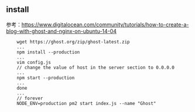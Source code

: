 ## install

参考：<https://www.digitalocean.com/community/tutorials/how-to-create-a-blog-with-ghost-and-nginx-on-ubuntu-14-04>

```
    wget https://ghost.org/zip/ghost-latest.zip
    ...
    npm install --production
    ...
    vim config.js
    // change the value of host in the server section to 0.0.0.0
    ...
    npm start --production
    ...
    done
    ...
    // forever
    NODE_ENV=production pm2 start index.js --name "Ghost"
```
